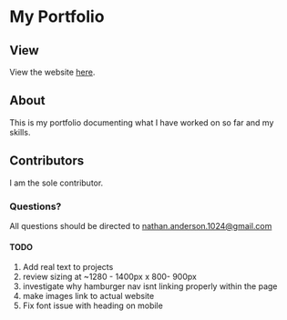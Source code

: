 # My Portfolio
## View
View the website [here](https://nathan-anderson-1024.github.io/Nathan-Anderson-1024/).

## About
This is my portfolio documenting what I have worked on so far and my skills.

## Contributors
I am the sole contributor.

### Questions?
All questions should be directed to nathan.anderson.1024@gmail.com


#### TODO
1. Add real text to projects
2. review sizing at ~1280 - 1400px x 800- 900px
3. investigate why hamburger nav isnt linking properly within the page
4. make images link to actual website
5. Fix font issue with heading on mobile


   
